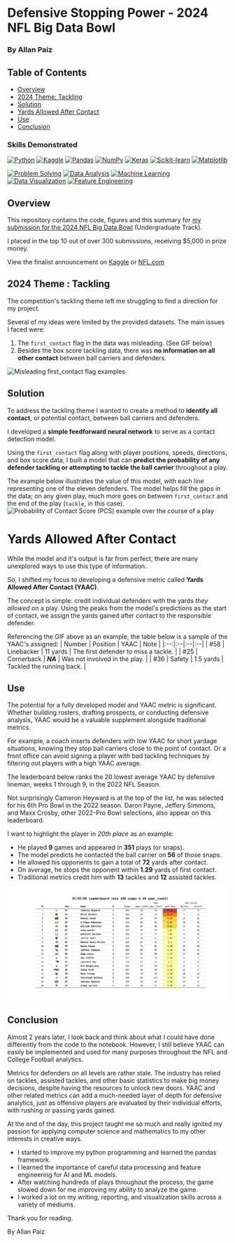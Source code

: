 # Defensive Stopping Power - 2024 NFL Big Data Bowl
### By Allan Paiz

## Table of Contents
- [Overview](#overview)
- [2024 Theme: Tackling](#2024-theme--tackling)
- [Solution](#solution)
- [Yards Allowed After Contact](#yards-allowed-after-contact)
- [Use](#use)
- [Conclusion](#conclusion)
<!--- - [Contact Information](#contact-information) -->

### Skills Demonstrated

[![Python](https://img.shields.io/badge/Python-3776AB?logo=python&logoColor=fff)](#)
[![Kaggle](https://img.shields.io/badge/Kaggle-20BEFF?logo=kaggle&logoColor=fff)](#)
[![Pandas](https://img.shields.io/badge/Pandas-150458?logo=pandas&logoColor=fff)](#)
[![NumPy](https://img.shields.io/badge/NumPy-4DABCF?logo=numpy&logoColor=fff)](#)
[![Keras](https://img.shields.io/badge/Keras-D00000?style=flat&logo=keras&logoColor=white)](#)
[![Scikit-learn](https://img.shields.io/badge/-scikit--learn-%23F7931E?logo=scikit-learn&logoColor=white)](#)
[![Matplotlib](https://custom-icon-badges.demolab.com/badge/Matplotlib-71D291?logo=matplotlib&logoColor=fff)](#)

[![Problem Solving](https://img.shields.io/badge/Problem%20Solving-2ECC71?style=flat&logo=code&logoColor=white)](#)
[![Data Analysis](https://img.shields.io/badge/Data%20Analysis-3498DB?style=flat&logo=chart-bar&logoColor=white)](#)
[![Machine Learning](https://img.shields.io/badge/Machine%20Learning-E74C3C?style=flat&logo=brain&logoColor=white)](#)
[![Data Visualization](https://img.shields.io/badge/Data%20Visualization-9B59B6?style=flat&logo=chart-line&logoColor=white)](#)
[![Feature Engineering](https://img.shields.io/badge/Feature%20Engineering-F1C40F?style=flat&logo=tools&logoColor=white)](#)

## Overview
This repository contains the code, figures and this summary for [my submission for the 2024 NFL Big Data Bowl](https://www.kaggle.com/code/allanpaiz/defensive-stopping-power) (Undergraduate Track).

I placed in the top 10 out of over 300 submissions, receiving $5,000 in prize money.

View the finalist announcement on [Kaggle](https://www.kaggle.com/competitions/nfl-big-data-bowl-2024/discussion/472712) or [NFL.com](https://operations.nfl.com/gameday/analytics/big-data-bowl/2024-big-data-bowl-finalists/)

<!--- For more information on this project visit: -->
<!--- - My [**PLACEHOLDER** portfolio website](https://github.com/allanpaiz/Defensive_Stopping_Power) -->
<!--- - Or [**PLACEHOLDER** here](https://github.com/allanpaiz/Defensive_Stopping_Power) in pdf format. -->

## 2024 Theme : Tackling
The competition's tackling theme left me struggling to find a direction for my project.

Several of my ideas were limited by the provided datasets. The main issues I faced were:
1. The `first_contact` flag in the data was misleading. (See GIF below)
2. Besides the box score tackling data, there was **no information on all other contact** between ball carriers and defenders.

![Misleading first_contact flag examples](https://github.com/allanpaiz/Defensive_Stopping_Power/blob/main/figures/first_contact.gif)

## Solution
To address the tackling theme I wanted to create a method to **identify all contact**, or potential contact, between ball carriers and defenders.

I developed a **simple feedforward neural network** to serve as a contact detection model.

Using the `first_contact` flag along with player positions, speeds, directions, and box score data, I built a model that can **predict the probability of any defender tackling or attempting to tackle the ball carrier** throughout a play.

The example below illustrates the value of this model, with each line representing one of the eleven defenders.
The model helps fill the gaps in the data; on any given play, much more goes on between `first_contact` and the end of the play (`tackle`, in this case). 
![Probability of Contact Score (PCS) example over the course of a play](https://raw.githubusercontent.com/allanpaiz/Defensive_Stopping_Power/main/figures/PCS_example.gif)

# Yards Allowed After Contact
While the model and it's output is far from perfect, there are many unexplored ways to use this type of information.

So, I shifted my focus to developing a defensive metric called **Yards Allowed After Contact (YAAC)**.

The concept is simple: credit individual defenders with the yards *they allowed* on a play. 
Using the peaks from the model's predictions as the start of contact, we assign the yards gained after contact to the responsible defender.

Referencing the GIF above as an example, the table below is a sample of the YAAC's assigned:
| Number | Position | YAAC | Note | 
|:--:|:--|:--|:--|
| #58 | Linebacker | 11 yards | The first defender to miss a tackle. |
| #25 | Cornerback | ***NA*** | Was not involved in the play. |
| #36 | Safety | 1.5 yards | Tackled the running back. |

## Use
The potential for a fully developed model and YAAC metric is significant.
Whether building rosters, drafting prospects, or conducting defensive analysis, YAAC would be a valuable supplement alongside traditional metrics.

For example, a coach inserts defenders with low YAAC for short yardage situations, knowing they stop ball carriers close to the point of contact.
Or a front office can avoid signing a player with bad tackling techniques by filtering out players with a high YAAC average.

The leaderboard below ranks the 20 lowest average YAAC by defensive lineman, weeks 1 through 9, in the 2022 NFL Season.

Not surprisingly Cameron Heyward is at the top of the list, he was selected for his 6th Pro Bowl in the 2022 season.
Daron Payne, Jeffery Simmons, and Maxx Crosby, other 2022-Pro Bowl selections, also appear on this leaderboard.

I want to highlight the player in *20th place* as an example:
- He played **9** games and appeared in **351** plays (or snaps).
- The model predicts he contacted the ball carrier on **56** of those snaps.
- He allowed his opponents to gain a total of **72** yards after contact.
- On average, he stops the opponent within **1.29** yards of first contact.
- Traditional metrics credit him with **13** tackles and **12** assisted tackles.

![](https://raw.githubusercontent.com/allanpaiz/Defensive_Stopping_Power/refs/heads/main/figures/DL_leaderboard.png)

## Conclusion
Almost 2 years later, I look back and think about what I could have done differently from the code to the notebook. However, I still believe YAAC can easily be implemented and used for many purposes throughout the NFL and College Football analytics.

Metrics for defenders on all levels are rather stale. The industry has relied on tackles, assisted tackles, and other basic statistics to make big money decisions, despite having the resources to unlock new doors.
YAAC and other related metrics can add a much-needed layer of depth for defensive analytics, just as offensive players are evaluated by their individual efforts, with rushing or passing yards gained.

At the end of the day, this project taught me so much and really ignited my passion for applying computer science and mathematics to my other interests in creative ways.
- I started to improve my python programming and learned the pandas framework.
- I learned the importance of careful data processing and feature engineering for AI and ML models.
- After watching hundreds of plays throughout the process, the game slowed down for me improving my ability to analyze the game.
- I worked a lot on my writing, reporting, and visualization skills across a variety of mediums. 

Thank you for reading.

By Allan Paiz

<!--- ### Contact Information -->
<!--- Visit my [**PLACEHOLDER** portfolio website](https://github.com/allanpaiz/Defensive_Stopping_Power) for ways to contact me. -->

<!--- ## Extra Example
<!--- These GIF's didn't make the kaggle notebook cut, show the accuracy of the model's contact predictions. -->
<!--- ![](https://github.com/allanpaiz/Defensive_Stopping_Power/blob/main/figures/play.gif) -->
<!--- ![](https://github.com/allanpaiz/Defensive_Stopping_Power/blob/main/figures/graphs.gif) -->
